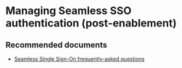<properties
    pageTitle="Managing Seamless SSO authentication (post-enablement)"
    description="Managing Seamless SSO authentication (post-enablement)"
    service="microsoft.aad"
    resource="Microsoft_AAD_IAM"
    authors="curtand"
    displayOrder="1770"
    supportTopicIds="32596867,32615398"
    selfHelpType="generic"
    resourceTags=""
    productPesIds="16579"
    cloudEnvironments="public"
 />

# Managing Seamless SSO authentication (post-enablement)

## **Recommended documents**

* [Seamless Single Sign-On frequently-asked questions](https://docs.microsoft.com/azure/active-directory/hybrid/how-to-connect-sso-faq)
